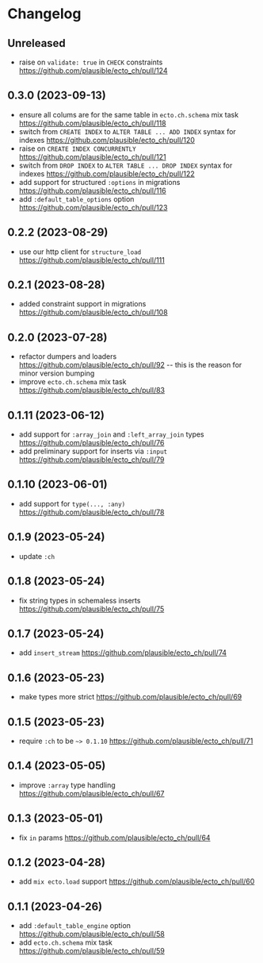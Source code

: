 # Changelog

## Unreleased

- raise on `validate: true` in `CHECK` constraints https://github.com/plausible/ecto_ch/pull/124

## 0.3.0 (2023-09-13)

- ensure all colums are for the same table in `ecto.ch.schema` mix task https://github.com/plausible/ecto_ch/pull/118
- switch from `CREATE INDEX` to `ALTER TABLE ... ADD INDEX` syntax for indexes https://github.com/plausible/ecto_ch/pull/120
- raise on `CREATE INDEX CONCURRENTLY` https://github.com/plausible/ecto_ch/pull/121
- switch from `DROP INDEX` to `ALTER TABLE ... DROP INDEX` syntax for indexes https://github.com/plausible/ecto_ch/pull/122
- add support for structured `:options` in migrations https://github.com/plausible/ecto_ch/pull/116
- add `:default_table_options` option https://github.com/plausible/ecto_ch/pull/123

## 0.2.2 (2023-08-29)

- use our http client for `structure_load` https://github.com/plausible/ecto_ch/pull/111

## 0.2.1 (2023-08-28)

- added constraint support in migrations https://github.com/plausible/ecto_ch/pull/108

## 0.2.0 (2023-07-28)

- refactor dumpers and loaders https://github.com/plausible/ecto_ch/pull/92 -- this is the reason for minor version bumping
- improve `ecto.ch.schema` mix task https://github.com/plausible/ecto_ch/pull/83

## 0.1.11 (2023-06-12)

- add support for `:array_join` and `:left_array_join` types https://github.com/plausible/ecto_ch/pull/76
- add preliminary support for inserts via `:input` https://github.com/plausible/ecto_ch/pull/79

## 0.1.10 (2023-06-01)

- add support for `type(..., :any)` https://github.com/plausible/ecto_ch/pull/78

## 0.1.9 (2023-05-24)

- update `:ch`

## 0.1.8 (2023-05-24)

- fix string types in schemaless inserts https://github.com/plausible/ecto_ch/pull/75

## 0.1.7 (2023-05-24)

- add `insert_stream` https://github.com/plausible/ecto_ch/pull/74

## 0.1.6 (2023-05-23)

- make types more strict https://github.com/plausible/ecto_ch/pull/69

## 0.1.5 (2023-05-23)

- require `:ch` to be `~> 0.1.10` https://github.com/plausible/ecto_ch/pull/71

## 0.1.4 (2023-05-05)

- improve `:array` type handling https://github.com/plausible/ecto_ch/pull/67

## 0.1.3 (2023-05-01)

- fix `in` params https://github.com/plausible/ecto_ch/pull/64

## 0.1.2 (2023-04-28)

- add `mix ecto.load` support https://github.com/plausible/ecto_ch/pull/60

## 0.1.1 (2023-04-26)

- add `:default_table_engine` option https://github.com/plausible/ecto_ch/pull/58
- add `ecto.ch.schema` mix task https://github.com/plausible/ecto_ch/pull/59
